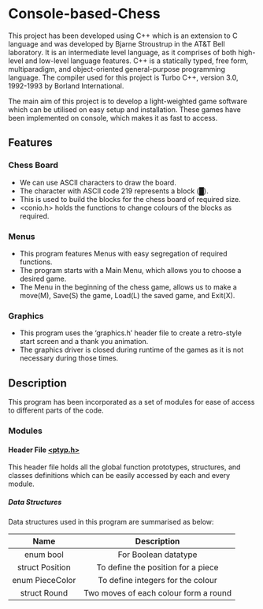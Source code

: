# Console-based-Chess
This project has been developed using C++ which is an extension to C language and was developed by Bjarne Stroustrup in the AT&T Bell laboratory. It is an intermediate level language, as it comprises of both high-level and low-level language features. C++ is a statically typed, free form, multiparadigm, and object-oriented general-purpose programming language. The compiler used for this project is Turbo C++, version 3.0, 1992-1993 by Borland International.

The main aim of this project is to develop a light-weighted game software which can be utilised on easy setup and installation.  These games have been implemented on console, which makes it as fast to access.

## Features
### Chess Board
- We can use ASCII characters to draw the board.
- The character with ASCII code 219 represents a block (█).
- This is used to build the blocks for the chess board of required size.
- <conio.h> holds the functions to change colours of the blocks as required.
### Menus
- This program features Menus with easy segregation of required functions.
- The program starts with a Main Menu, which allows you to choose a desired game.
- The Menu in the beginning of the chess game, allows us to make a move(M), Save(S) the game, Load(L) the saved game, and Exit(X).
### Graphics 
- This program uses the ‘graphics.h’ header file to create a retro-style start screen and a thank you animation.
- The graphics driver is closed during runtime of the games as it is not necessary during those times. 

## Description
This program has been incorporated as a set of modules for ease of access to different parts of the code.
### Modules
#### Header File [<ptyp.h>]()
This header file holds all the global function prototypes, structures, and classes definitions which can be easily accessed by each and every module.
##### Data Structures
Data structures used in this program are summarised as below:


| Name | Description |
|:-------:|:---------:|
| enum bool | For Boolean datatype|
| struct Position | To define the position for a piece |
| enum PieceColor | To define integers for the colour  |
| struct Round | Two moves of each colour form a round |

